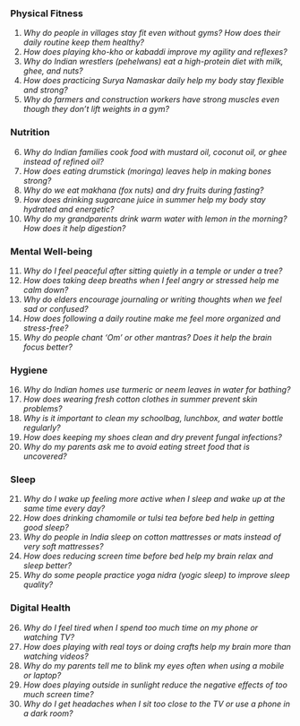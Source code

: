 ### **Physical Fitness**  
1. *Why do people in villages stay fit even without gyms? How does their daily routine keep them healthy?*  
2. *How does playing kho-kho or kabaddi improve my agility and reflexes?*  
3. *Why do Indian wrestlers (pehelwans) eat a high-protein diet with milk, ghee, and nuts?*  
4. *How does practicing Surya Namaskar daily help my body stay flexible and strong?*  
5. *Why do farmers and construction workers have strong muscles even though they don’t lift weights in a gym?*  

### **Nutrition**  
6. *Why do Indian families cook food with mustard oil, coconut oil, or ghee instead of refined oil?*  
7. *How does eating drumstick (moringa) leaves help in making bones strong?*  
8. *Why do we eat makhana (fox nuts) and dry fruits during fasting?*  
9. *How does drinking sugarcane juice in summer help my body stay hydrated and energetic?*  
10. *Why do my grandparents drink warm water with lemon in the morning? How does it help digestion?*  

### **Mental Well-being**  
11. *Why do I feel peaceful after sitting quietly in a temple or under a tree?*  
12. *How does taking deep breaths when I feel angry or stressed help me calm down?*  
13. *Why do elders encourage journaling or writing thoughts when we feel sad or confused?*  
14. *How does following a daily routine make me feel more organized and stress-free?*  
15. *Why do people chant ‘Om’ or other mantras? Does it help the brain focus better?*  

### **Hygiene**  
16. *Why do Indian homes use turmeric or neem leaves in water for bathing?*  
17. *How does wearing fresh cotton clothes in summer prevent skin problems?*  
18. *Why is it important to clean my schoolbag, lunchbox, and water bottle regularly?*  
19. *How does keeping my shoes clean and dry prevent fungal infections?*  
20. *Why do my parents ask me to avoid eating street food that is uncovered?*  

### **Sleep**  
21. *Why do I wake up feeling more active when I sleep and wake up at the same time every day?*  
22. *How does drinking chamomile or tulsi tea before bed help in getting good sleep?*  
23. *Why do people in India sleep on cotton mattresses or mats instead of very soft mattresses?*  
24. *How does reducing screen time before bed help my brain relax and sleep better?*  
25. *Why do some people practice yoga nidra (yogic sleep) to improve sleep quality?*  

### **Digital Health**  
26. *Why do I feel tired when I spend too much time on my phone or watching TV?*  
27. *How does playing with real toys or doing crafts help my brain more than watching videos?*  
28. *Why do my parents tell me to blink my eyes often when using a mobile or laptop?*  
29. *How does playing outside in sunlight reduce the negative effects of too much screen time?*  
30. *Why do I get headaches when I sit too close to the TV or use a phone in a dark room?*  
